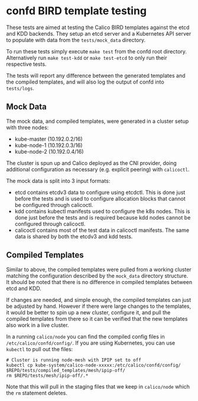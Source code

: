 # confd BIRD template testing

These tests are aimed at testing the Calico BIRD templates against the
etcd and KDD backends.  They setup an etcd server and a Kubernetes API
server to populate with data from the `tests/mock_data` directory.

To run these tests simply execute `make test` from the confd root directory.
Alternatively run `make test-kdd` or `make test-etcd` to only run their respective
tests.

The tests will report any difference between the generated templates and the compiled
templates, and will also log the output of confd into `tests/logs`.

## Mock Data

The mock data, and compiled templates, were generated in a cluster setup
with three nodes:

- kube-master (10.192.0.2/16)
- kube-node-1 (10.192.0.3/16)
- kube-node-2 (10.192.0.4/16)

The cluster is spun up and Calico deployed as the CNI provider, doing additional
configuration as necessary (e.g. explicit peering) with `calicoctl`.

The mock data is split into 3 input formats:
-  etcd contains etcdv3 data to configure using etcdctl.  This is done just before the tests
   and is used to configure allocation blocks that cannot be configured through calicoctl.
-  kdd contains kubectl manifests used to configure the k8s nodes.  This is done just before
   the tests and is required because kdd nodes cannot be configured through calicoctl.
-  calicoctl contains most of the test data in calicoctl manifests.  The same data is shared
   by both the etcdv3 and kdd tests.

## Compiled Templates

Similar to above, the compiled templates were pulled from a working cluster matching
the configuration described by the `mock_data` directory structure.  It should be noted
that there is no difference in compiled templates between etcd and KDD.

If changes are needed, and simple enough, the compiled templates can just be adjusted
by hand.  However if there were large changes to the templates, it would be better
to spin up a new cluster, configure it, and pull the compiled templates from there
so it can be verified that the new templates also work in a live cluster.

In a running `calico/node` you can find the compiled config files in `/etc/calico/confd/config/`.
If you are using Kubernetes, you can use `kubectl` to pull out the files:

```
# Cluster is running node-mesh with IPIP set to off
kubectl cp kube-system/calico-node-xxxxx:/etc/calico/confd/config/ $REPO/tests/compiled_templates/mesh/ipip-off/
rm $REPO/tests/mesh/ipip-off/.*
```

Note that this will pull in the staging files that we keep in `calico/node` which
the `rm` statement deletes.
